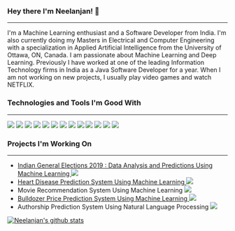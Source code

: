 ### Hey there I'm Neelanjan! 👋
<hr>

<p>
I'm a Machine Learning enthusiast and a Software Developer from India. I'm also currently doing my Masters in Electrical and Computer Engineering with a specialization in Applied Artificial Intelligence from the University of Ottawa, ON, Canada. I am passionate about Machine Learning and Deep Learning. Previously I have worked at one of the leading Information Technology firms in India as a Java Software Developer for a year. When I am not working on new projects, I usually play video games and watch NETFLIX.
</p>

### Technologies and Tools I'm Good With
<hr>

![](https://img.shields.io/badge/CODE-PYTHON-informational?style=for-the-badge&logo=Python&color=3776AB) ![](https://img.shields.io/badge/package-numpy-informational?style=for-the-badge&logo=NumPyn&color=013243) ![](https://img.shields.io/badge/package-pandas-informational?style=for-the-badge&logo=pandas&color=150458) ![](https://img.shields.io/badge/package-scikitlearn-informational?style=for-the-badge&logo=scikit-learn&color=F7931E) ![](https://img.shields.io/badge/Framework-Tensorflow-informational?style=for-the-badge&logo=Tensorflow&color=FF6F00) ![](https://img.shields.io/badge/Framework-Keras-informational?style=for-the-badge&logo=Keras&color=D00000) ![](https://img.shields.io/badge/CODE-JAVA-informational?style=for-the-badge&logo=Java&color=007396) ![](https://img.shields.io/badge/Framework-Spring-informational?style=for-the-badge&logo=Spring&color=6DB33F) ![](https://img.shields.io/badge/TOOL-PostgreSQL-informational?style=for-the-badge&logo=PostgreSQL&color=336791) ![](https://img.shields.io/badge/CODE-JAVASCRIPT-informational?style=for-the-badge&logo=Javascript&color=F7DF1E) ![](https://img.shields.io/badge/CODE-HTML-informational?style=for-the-badge&logo=HTML5&color=E34F26) ![](https://img.shields.io/badge/CODE-CSS-informational?style=for-the-badge&logo=CSS3&color=1572B6) ![](https://img.shields.io/badge/CDN-bootstrap-informational?style=for-the-badge&logo=Bootstrap&color=563D7C)

### Projects I'm Working On
<hr>

- <a href="https://github.com/TheJokeRxDC/Indian-General-Elections-2019-Data-Analysis-And-Predictions-Using-Machine-Learning">Indian General Elections 2019 : Data Analysis and Predictions Using Machine Learning <img src="https://img.shields.io/badge/Project%20Status-Open-brightgreen"></a>
- <a href="https://github.com/TheJokeRxDC/heart-disease-prediction-system-using-machine-learning"> Heart Disease Prediction System Using Machine Learning <img src="https://img.shields.io/badge/Project%20Status-Open-brightgreen"></a>
- Movie Recommendation System Using Machine Learning <img src="https://img.shields.io/badge/Project%20Status-Proposed-orange">
- <a href="https://github.com/TheJokeRxDC/Bulldozer-Price-Prediction-System-Using-Machine-Learning.git">Bulldozer Price Prediction System Using Machine Learning <img src="https://img.shields.io/badge/Project%20Status-Open-brightgreen"></a>
- Authorship Prediction System Using Natural Language Processing <img src="https://img.shields.io/badge/Project%20Status-Proposed-orange">

[![Neelanjan's github stats](https://github-readme-stats.vercel.app/api?username=TheJokeRxDC&show_icons=true&theme=shades-of-purple)](https://github.com/anuraghazra/github-readme-stats)
